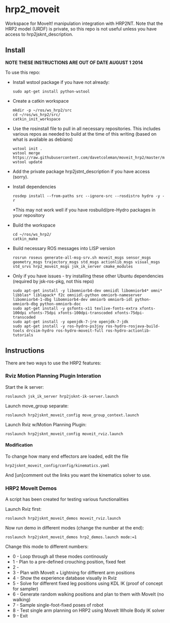 hrp2_moveit
===========

Workspace for MoveIt! manipulation integration with HRP2NT. Note that the HRP2 model (URDF) is private, so this repo is not useful unless you have access to hrp2jsknt_description.

## Install

**NOTE THESE INSTRUCTIONS ARE OUT OF DATE AUGUST 1 2014**


To use this repo:

* Install wstool package if you have not already:
    ```
    sudo apt-get install python-wstool
    ```

* Create a catkin workspace

    ```
    mkdir -p ~/ros/ws_hrp2/src
    cd ~/ros/ws_hrp2/src/
    catkin_init_workspace
    ```

* Use the rosinstall file to pull in all necessary repositories.
  This includes various repos as needed to build at the time of this writing (based on what is available as debians)

    ```
    wstool init .
    wstool merge https://raw.githubusercontent.com/davetcoleman/moveit_hrp2/master/moveit_hrp2.rosinstall
    wstool update
    ```

* Add the private package hrp2jstnt_description if you have access (sorry).

* Install dependencies
    ```
    rosdep install --from-paths src --ignore-src --rosdistro hydro -y -r
    ```
    *This may not work well if you have rosbuild/pre-Hydro packages in your repository

* Build the workspace
  
    ```
    cd ~/ros/ws_hrp2/
    catkin_make
    ```

* Build necessary ROS messages into LISP version
    ```
    rosrun roseus generate-all-msg-srv.sh moveit_msgs sensor_msgs geometry_msgs trajectory_msgs std_msgs actionlib_msgs visual_msgs std_srvs hrp2_moveit_msgs jsk_ik_server cmake_modules
    ```

* Only if you have issues - try installing these other Ubuntu dependencies (required by jsk-ros-pkg, not this repo)
    ```	  
    sudo apt-get install -y libomniorb4-dev omniidl libomniorb4* omni* libblas* liblapack* f2c omniidl-python omniorb-nameserver libomniorb4-1-dbg libomniorb4-dev omniorb omniorb-idl python-omniorb-dbg python-omniorb-doc
    sudo apt-get install -y gsfonts-x11 texlive-fonts-extra xfonts-100dpi xfonts-75dpi xfonts-100dpi-transcoded xfonts-75dpi-transcoded
    sudo apt-get install -y openjdk-7-jre openjdk-7-jdk 
    sudo apt-get install -y ros-hydro-ps3joy ros-hydro-rosjava-build-tools drcsim-hydro ros-hydro-moveit-full ros-hydro-actionlib-tutorials    
    ```
  
## Instructions

There are two ways to use the HRP2 features:

### Rviz Motion Planning Plugin Interation

Start the ik server:
```
roslaunch jsk_ik_server hrp2jsknt-ik-server.launch 
```

Launch move_group separate:
```
roslaunch hrp2jsknt_moveit_config move_group_context.launch 
```

Launch Rviz w/Motion Planning Plugin:
```
roslaunch hrp2jsknt_moveit_config moveit_rviz.launch 
```

#### Modification

To change how many end effectors are loaded, edit the file
```
hrp2jsknt_moveit_config/config/kinematics.yaml
```
And [un]comment out the links you want the kinematics solver to use.

### HRP2 MoveIt Demos

A script has been created for testing various functionalities

Launch Rviz first:
```
roslaunch hrp2jsknt_moveit_demos moveit_rviz.launch
```

Now run demo in different modes (change the number at the end):
```
roslaunch hrp2jsknt_moveit_demos hrp2_demos.launch mode:=1
```

Change this mode to different numbers:

* 0 - Loop through all these modes continously
* 1 - Plan to a pre-defined crouching position, fixed feet
* 2 - 
* 3 - Plan with MoveIt + Lightning for different arm positions
* 4 - Show the experience database visually in Rviz
* 5 - Solve for different fixed leg positions using KDL IK (proof of concept for sampler)
* 6 - Generate random walking positions and plan to them with MoveIt (no walking)
* 7 - Sample single-foot-fixed poses of robot
* 8 - Test single arm planning on HRP2 using MoveIt Whole Body IK solver
* 9 - Exit
